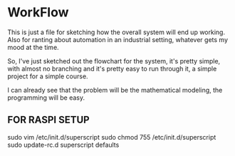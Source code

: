 # WorkFlow

This is just a file for sketching how the overall system will end up working. Also for ranting about automation in an industrial setting, whatever gets my mood at the time.

So, I've just sketched out the flowchart for the system, it's pretty simple, with almost no branching and it's pretty easy to run through it, a simple project for a simple course.

I can already see that the problem will be the mathematical modeling, the programming will be easy.

## FOR RASPI SETUP

sudo vim /etc/init.d/superscript
sudo chmod 755 /etc/init.d/superscript
sudo update-rc.d superscript defaults
